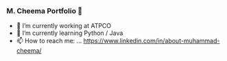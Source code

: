 ### M. Cheema Portfolio 👋

- 🔭 I’m currently working at ATPCO
- 🌱 I’m currently learning Python / Java
- 📫 How to reach me: ... https://www.linkedin.com/in/about-muhammad-cheema/
